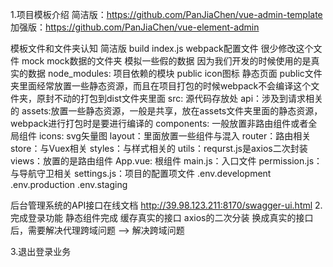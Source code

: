 1.项目模板介绍
    简洁版：https://github.com/PanJiaChen/vue-admin-template
    加强版：https://github.com/PanJiaChen/vue-element-admin

模板文件和文件夹认知 简洁版
build
    index.js webpack配置文件 很少修改这个文件
mock
    mock数据的文件夹 模拟一些假的数据 因为我们开发的时候使用的是真实的数据
node_modules: 项目依赖的模块
public
    icon图标
    静态页面
    public文件夹里面经常放置一些静态资源，而且在项目打包的时候webpack不会编译这个文件夹，原封不动的打包到dist文件夹里面
src: 源代码存放处
    api：涉及到请求相关的
    assets:放置一些静态资源，一般是共享，放在assets文件夹里面的静态资源，webpack进行打包时是要进行编译的
    components: 一般放置非路由组件或者全局组件
    icons: svg矢量图
    layout：里面放置一些组件与混入
    router：路由相关
    store：与Vuex相关
    styles：与样式相关的
    utils：requrst.js是axios二次封装
    views：放置的是路由组件
    App.vue: 根组件
    main.js：入口文件
    permission.js：与导航守卫相关
    settings.js：项目的配置项文件
.env.development
.env.production
.env.staging

后台管理系统的API接口在线文档
http://39.98.123.211:8170/swagger-ui.html
2.完成登录功能
    静态组件完成
    缓存真实的接口
    axios的二次分装
    换成真实的接口后，需要解决代理跨域问题 --> 解决跨域问题

3.退出登录业务




